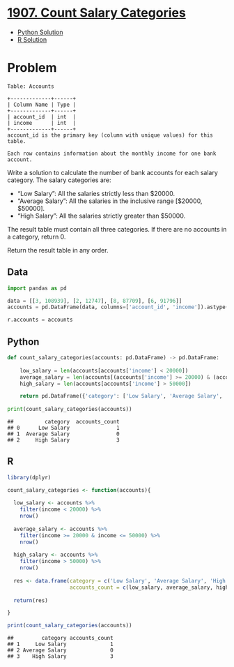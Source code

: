
# [1907. Count Salary Categories](https://leetcode.com/problems/count-salary-categories/)

- [Python Solution](#python)
- [R Solution](#r)

# Problem

    Table: Accounts

    +-------------+------+
    | Column Name | Type |
    +-------------+------+
    | account_id  | int  |
    | income      | int  |
    +-------------+------+
    account_id is the primary key (column with unique values) for this table.

    Each row contains information about the monthly income for one bank account.

Write a solution to calculate the number of bank accounts for each
salary category. The salary categories are:

- “Low Salary”: All the salaries strictly less than \$20000.
- “Average Salary”: All the salaries in the inclusive range \[\$20000,
  \$50000\].
- “High Salary”: All the salaries strictly greater than \$50000.

The result table must contain all three categories. If there are no
accounts in a category, return 0.

Return the result table in any order.

## Data

``` python
import pandas as pd 

data = [[3, 108939], [2, 12747], [8, 87709], [6, 91796]]
accounts = pd.DataFrame(data, columns=['account_id', 'income']).astype({'account_id':'int', 'income':'int'})

r.accounts = accounts
```

## Python

``` python
def count_salary_categories(accounts: pd.DataFrame) -> pd.DataFrame:
    
    low_salary = len(accounts[accounts['income'] < 20000])
    average_salary = len(accounts[(accounts['income'] >= 20000) & (accounts['income'] <= 50000)])
    high_salary = len(accounts[accounts['income'] > 50000])

    return pd.DataFrame({'category': ['Low Salary', 'Average Salary', 'High Salary'], 'accounts_count': [low_salary, average_salary, high_salary]})
  
print(count_salary_categories(accounts))
```

    ##          category  accounts_count
    ## 0      Low Salary               1
    ## 1  Average Salary               0
    ## 2     High Salary               3

## R

``` r
library(dplyr)

count_salary_categories <- function(accounts){
  
  low_salary <- accounts %>%
    filter(income < 20000) %>%
    nrow()
  
  average_salary <- accounts %>%
    filter(income >= 20000 & income <= 50000) %>%
    nrow()
  
  high_salary <- accounts %>%
    filter(income > 50000) %>%
    nrow()
  
  res <- data.frame(category = c('Low Salary', 'Average Salary', 'High Salary'),
                    accounts_count = c(low_salary, average_salary, high_salary))
  
  return(res)

}

print(count_salary_categories(accounts))
```

    ##         category accounts_count
    ## 1     Low Salary              1
    ## 2 Average Salary              0
    ## 3    High Salary              3
